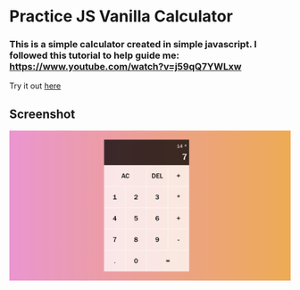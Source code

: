 # Practice JS Vanilla Calculator 

### This is a simple calculator created in simple javascript. I followed this tutorial to help guide me: https://www.youtube.com/watch?v=j59qQ7YWLxw
 Try it out [here](https://heparish.github.io/calculator-practice/)

## Screenshot

![Screenshot](Screenshot_1.png)
